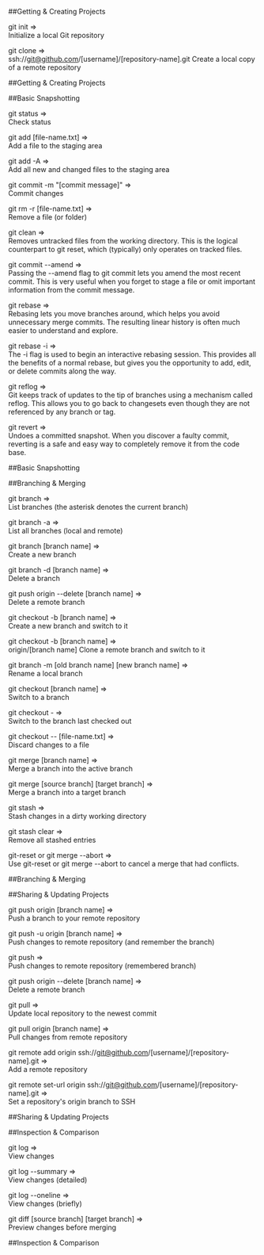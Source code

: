 ##Getting & Creating Projects

git init   =>	 
 Initialize a local Git repository

git clone   =>	   
ssh://git@github.com/[username]/[repository-name].git	Create a local copy of a remote repository

##Getting & Creating Projects


##Basic Snapshotting

git status   =>	  	
Check status

git add [file-name.txt]   =>	  	
Add a file to the staging area

git add -A   =>	  	
Add all new and changed files to the staging area

git commit -m "[commit message]"   =>	
Commit changes

git rm -r [file-name.txt]   =>	
Remove a file (or folder)

git clean   =>	  	
Removes untracked files from the working directory. This is the logical counterpart to git reset, which (typically) only operates on tracked files.

git commit --amend   =>	  	
Passing the --amend flag to git commit lets you amend the most recent commit. This is very useful when you forget to stage a file or omit important information from the commit message.

git rebase   =>	  	
Rebasing lets you move branches around, which helps you avoid unnecessary merge commits. The resulting linear history is often much easier to understand and explore.

git rebase -i   =>	  	
The -i flag is used to begin an interactive rebasing session. This provides all the benefits of a normal rebase, but gives you the opportunity to add, edit, or delete commits along the way.

git reflog   =>	  	
Git keeps track of updates to the tip of branches using a mechanism called reflog. This allows you to go back to changesets even though they are not referenced by any branch or tag.

git revert   =>	  	
Undoes a committed snapshot. When you discover a faulty commit, reverting is a safe and easy way to completely remove it from the code base.

##Basic Snapshotting


##Branching & Merging

git branch   =>	  	
List branches (the asterisk denotes the current branch)

git branch -a   =>	  	
List all branches (local and remote)

git branch [branch name]   =>	  	
Create a new branch

git branch -d [branch name]   =>	  	
Delete a branch

git push origin --delete [branch name]   =>	  	
Delete a remote branch

git checkout -b [branch name]   =>	  	
Create a new branch and switch to it

git checkout -b [branch name]   =>	   
origin/[branch name]	Clone a remote branch and switch to it

git branch -m [old branch name] [new branch name]   =>	  	
Rename a local branch

git checkout [branch name]   =>	  	
Switch to a branch

git checkout -   =>	  	
Switch to the branch last checked out

git checkout -- [file-name.txt]   =>	  	
Discard changes to a file

git merge [branch name]   =>	  	
Merge a branch into the active branch

git merge [source branch] [target branch]   =>	  	
Merge a branch into a target branch

git stash   =>	  	
Stash changes in a dirty working directory

git stash clear   =>	  	
Remove all stashed entries

git-reset or git merge --abort   =>	  	
Use git-reset or git merge --abort to cancel a merge that had conflicts.

##Branching & Merging


##Sharing & Updating Projects

git push origin [branch name]   =>	  	
Push a branch to your remote repository

git push -u origin [branch name]   =>	  	
Push changes to remote repository (and remember the branch)

git push   =>	  	
Push changes to remote repository (remembered branch)

git push origin --delete [branch name]   =>	  	
Delete a remote branch

git pull   =>	  	
Update local repository to the newest commit

git pull origin [branch name]   =>	  	
Pull changes from remote repository

git remote add origin ssh://git@github.com/[username]/[repository-name].git   =>	  	
Add a remote repository

git remote set-url origin ssh://git@github.com/[username]/[repository-name].git   =>	  	
Set a repository's origin branch to SSH

##Sharing & Updating Projects


##Inspection & Comparison

git log   =>	  	
View changes

git log --summary   =>	  	
View changes (detailed)

git log --oneline   =>	  	
View changes (briefly)

git diff [source branch] [target branch]   =>	  	
Preview changes before merging

##Inspection & Comparison

